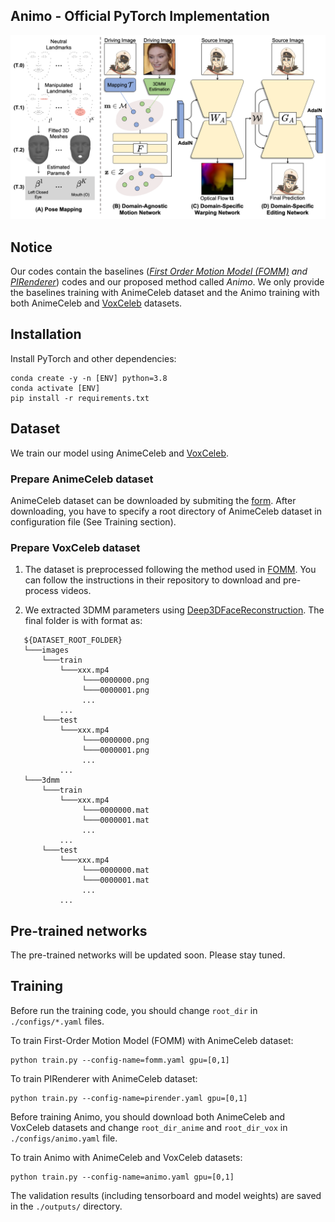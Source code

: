 ## Animo - Official PyTorch Implementation


![Animo image](./assets/model.png)


## Notice

Our codes contain the baselines (*[First Order Motion Model (FOMM)](https://arxiv.org/abs/2003.00196) and [PIRenderer](https://arxiv.org/abs/2109.08379)*) codes and our proposed method called *Animo*.
We only provide the baselines training with AnimeCeleb dataset and the Animo training with both AnimeCeleb and [VoxCeleb](https://www.robots.ox.ac.uk/~vgg/data/voxceleb/) datasets.



## Installation

Install PyTorch and other dependencies:

```
conda create -y -n [ENV] python=3.8
conda activate [ENV]
pip install -r requirements.txt
```


## Dataset

We train our model using AnimeCeleb and [VoxCeleb](https://arxiv.org/abs/1706.08612). 

### Prepare AnimeCeleb dataset

AnimeCeleb dataset can be downloaded by submiting the [form](https://forms.gle/wN1d6kNZv6sn6ad66).
After downloading, you have to specify a root directory of AnimeCeleb dataset in configuration file (See Training section).  

### Prepare VoxCeleb dataset

1. The dataset is preprocessed following the method used in [FOMM](https://github.com/AliaksandrSiarohin/video-preprocessing). You can follow the instructions in their repository to download and pre-process videos.

2. We extracted 3DMM parameters using [Deep3DFaceReconstruction](https://github.com/microsoft/Deep3DFaceReconstruction). The final folder is with format as:

```
   ${DATASET_ROOT_FOLDER}
   └───images
       └───train
           └───xxx.mp4
                └───0000000.png
                └───0000001.png
                ...
           ...
       └───test
           └───xxx.mp4
                └───0000000.png
                └───0000001.png
                ...
           ...
   └───3dmm
       └───train
           └───xxx.mp4
                └───0000000.mat
                └───0000001.mat
                ...
           ...
       └───test
           └───xxx.mp4
                └───0000000.mat
                └───0000001.mat
                ...
           ...
   ```

## Pre-trained networks

The pre-trained networks will be updated soon. Please stay tuned.


## Training

Before run the training code, you should change `root_dir` in `./configs/*.yaml` files.

To train First-Order Motion Model (FOMM) with AnimeCeleb dataset:
```
python train.py --config-name=fomm.yaml gpu=[0,1]
```


To train PIRenderer with AnimeCeleb dataset:
```
python train.py --config-name=pirender.yaml gpu=[0,1]
```


Before training Animo, you should download both AnimeCeleb and VoxCeleb datasets and change `root_dir_anime` and `root_dir_vox` in `./configs/animo.yaml` file.

To train Animo with AnimeCeleb and VoxCeleb datasets:
```
python train.py --config-name=animo.yaml gpu=[0,1]
```


The validation results (including tensorboard and model weights) are saved in the `./outputs/` directory.


